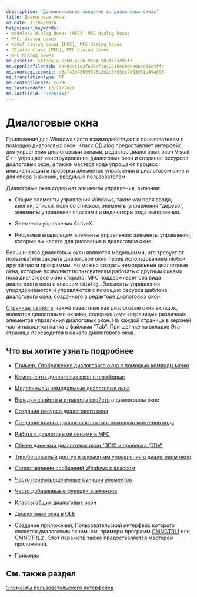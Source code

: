 ```yaml
---
description: 'Дополнительные сведения о: диалоговых окнах'
title: Диалоговые окна
ms.date: 11/04/2016
helpviewer_keywords:
- modeless dialog boxes [MFC], MFC dialog boxes
- MFC, dialog boxes
- modal dialog boxes [MFC], MFC dialog boxes
- CDialog class [MFC], MFC dialog boxes
- MFC dialog boxes
ms.assetid: e4feea1a-8360-4ccb-9b84-507f1ccd9ef3
ms.openlocfilehash: 4ae034c1eaf6d0cf1842218ecb09a96cd35e3ffc
ms.sourcegitcommit: d6af41e42699628c3e2e6063ec7b03931a49a098
ms.translationtype: MT
ms.contentlocale: ru-RU
ms.lasthandoff: 12/11/2020
ms.locfileid: "97261454"
---
```

# <a name="dialog-boxes"></a>Диалоговые окна

Приложения для Windows часто взаимодействуют с пользователем с помощью диалоговых окон. Класс [CDialog](reference/cdialog-class.md) предоставляет интерфейс для управления диалоговыми окнами, редактор диалоговых окон Visual C++ упрощает конструирование диалоговых окон и создание ресурсов диалоговых окон, а также мастера кода упрощают процесс инициализации и проверки элементов управления в диалоговом окне и для сбора значений, вводимых пользователем.

Диалоговые окна содержат элементы управления, включая:

- Общие элементы управления Windows, такие как поля ввода, кнопки, списки, поля со списком, элементы управления "дерево", элементы управления списками и индикаторы хода выполнения.

- Элементы управления ActiveX.

- Рисуемые владельцем элементы управления: элементы управления, которые вы несете для рисования в диалоговом окне.

Большинство диалоговых окон являются модальными, что требует от пользователя закрыть диалоговое окно перед использованием любой другой части программы. Но можно создать немодальные диалоговые окна, которые позволяют пользователям работать с другими окнами, пока диалоговое окно открыто. MFC поддерживает оба вида диалогового окна с классом `CDialog` . Элементы управления упорядочиваются и управляются с помощью ресурса шаблона диалогового окна, созданного в [редакторе диалоговых окон](../windows/dialog-editor.md).

[Страницы свойств](property-sheets-mfc.md), также известные как диалоговые окна вкладок, являются диалоговыми окнами, содержащими «страницы» различных элементов управления диалоговых окон. На каждой странице в верхней части находится папка с файлами "Tab". При щелчке на вкладке Эта страница переводится в начало диалогового окна.

## <a name="what-do-you-want-to-know-more-about"></a>Что вы хотите узнать подробнее

- [Пример. Отображение диалогового окна с помощью команды меню](example-displaying-a-dialog-box-via-a-menu-command.md)

- [Компоненты диалоговых окон в платформе](dialog-box-components-in-the-framework.md)

- [Модальные и немодальные диалоговые окна](modal-and-modeless-dialog-boxes.md)

- [Вкладки свойств и страницы свойств](property-sheets-and-property-pages-mfc.md) в диалоговом окне

- [Создание ресурса диалогового окна](creating-the-dialog-resource.md)

- [Создание класса диалогового окна с помощью мастеров кода](creating-a-dialog-class-with-code-wizards.md)

- [Работа с диалоговыми окнами в MFC](life-cycle-of-a-dialog-box.md)

- [Обмен данными диалоговых окон (DDX) и проверка (DDV)](dialog-data-exchange-and-validation.md)

- [Типобезопасный доступ к элементам управления в диалоговом окне](type-safe-access-to-controls-in-a-dialog-box.md)

- [Сопоставление сообщений Windows с классом](mapping-windows-messages-to-your-class.md)

- [Часто переопределенные функции элементов](commonly-overridden-member-functions.md)

- [Часто добавляемые функции элементов](commonly-added-member-functions.md)

- [Классы общих диалоговых окон](common-dialog-classes.md)

- [Диалоговые окна в OLE](dialog-boxes-in-ole.md)

- Создание приложения, Пользовательский интерфейс которого является диалоговым окном. см. примеры программ [CMNCTRL1](../overview/visual-cpp-samples.md) или [CMNCTRL2](../overview/visual-cpp-samples.md) . Этот параметр также предоставляется мастером приложений.

- [Примеры](dialog-sample-list.md)

## <a name="see-also"></a>См. также раздел

[Элементы пользовательского интерфейса](user-interface-elements-mfc.md)
